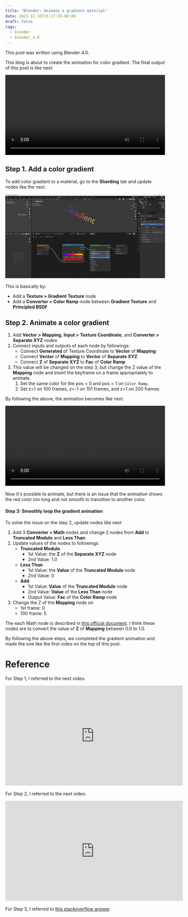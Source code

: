 ```yaml
---
title: "Blender: Animate a gradient material"
date: 2023-12-16T15:17:29-08:00
draft: false
tags:
  - blender
  - blender_4.0
---
```


This post was written using Blender 4.0.

This blog is about to create the animation for color gradient.
The final output of this post is like next:

<video src="/posts/2023/2023-12-16-blender-animate-a-gradient-material/videos/final.mp4" width="100%" height="auto" controls></video>


## Step 1. Add a color gradient

To add color gradient to a material, go to the **Sharding** tab and update nodes like the next.

![](/posts/2023/2023-12-16-blender-animate-a-gradient-material/images/gradient.png)

This is basically by:
- Add a **Texture > Gradient Texture** node
- Add a **Converter > Color Ramp** node between **Gradient Texture** and **Principled BSDF**



## Step 2. Animate a color gradient

1. Add **Vector > Mapping**, **Input > Texture Coordinate**, and **Converter > Separate XYZ** nodes
1. Connect inputs and outputs of each node by followings:
    - Connect **Generated** of Texture Coordinate to **Vector** of **Mapping**
    - Connect **Vector** of **Mapping** to **Vector** of **Separate XYZ**
    - Connect **Z** of **Separate XYZ** to **Fac** of **Color Ramp**
1. This value will be changed on the step 3, but change the Z value of the **Mapping** node and insert the keyframe on a frame appropriately to animate.
    1. Set the same color for the pos = 0 and pos = 1 on `Color Ramp`.
    1. Set z=1 on 100 frames, z=-1 on 101 frames, and z=1 on 200 frames

By following the above, the animation becomes like next.

<video src="/posts/2023/2023-12-16-blender-animate-a-gradient-material/videos/step2.mp4" width="100%" height="auto" controls></video>

Now it's possible to animate, but there is an issue that the animation shows the red color too long and not smooth to transition to another color.


#### Step 3: Smoothly loop the gradient animation

To solve the issue on the step 2, update nodes like next

1. Add 3 **Converter > Math** nodes and change 2 nodes from **Add** to **Truncated Modulo** and **Less Than**.
1. Update values of the nodes to followings
    - **Truncated Modulo**
        - 1st Value: the **Z** of the **Separate XYZ** node
        - 2nd Value: 1.0
    - **Less Than**
        - 1st Value: the **Value** of the **Truncated Modulo** node
        - 2nd Value: 0
    - **Add**
        - 1st Value: **Value** of the **Truncated Modulo** node
        - 2nd Value: **Value** of the **Less Than** node
        - Output Value: **Fac** of the **Color Ramp** node
1. Change the Z of the **Mapping** node on
    - 1st frame: 0
    - 100 frame: 5

The each Math node is described in [this official document](https://docs.blender.org/manual/en/latest/compositing/types/converter/math.html#properties).
I think these nodes are to convert the value of **Z** of **Mapping** between 0.0 to 1.0.

By following the above steps, we completed the gradient animation and made the one like the first video on the top of this post.

# Reference

For Step 1, I referred to the next video.

<iframe width="560" height="315" src="https://www.youtube.com/embed/CIjCqR3g_Es?si=t-MfjklU456b5Y4v" title="YouTube video player" frameborder="0" allow="accelerometer; autoplay; clipboard-write; encrypted-media; gyroscope; picture-in-picture; web-share" allowfullscreen></iframe>


For Step 2, I referred to the next video.

<iframe width="560" height="315" src="https://www.youtube.com/embed/ViqfL0LOwUM?si=GAv_9XIujyL7rvYu" title="YouTube video player" frameborder="0" allow="accelerometer; autoplay; clipboard-write; encrypted-media; gyroscope; picture-in-picture; web-share" allowfullscreen></iframe>

For Step 3, I referred to [this stackoverflow answer](https://blender.stackexchange.com/questions/129918/how-to-animate-a-gradient-moving-over-an-object).

